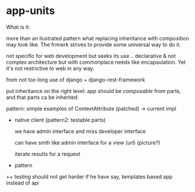 app-units
=======

What is it:

more than an ilustrated pattern what replacing inheritance with composition may look like. The frmwrk strives to provide some universal way to do it.

not specific for web development but seeks its use ..
declarative & not complex architecture but with commonplace needs like encapsulation. Yet it's not restrictive to web in any way.

from not too long use of django + django-rest-framework

put inheritance on the right level: app should be _composable_ from parts, and that parts ca be inherited.


pattern: simple examples of ContextAttribute (patched) -> current impl





- native client (pattern2: testable parts)

    we have admin interface and miss developer interface

    can have smth like admin interface for a view (url) (picture?)

    iterate results for a request

- pattern





++
testing should not get harder if he have say, templates based app instead of api
